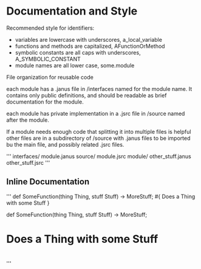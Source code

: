 
# Documentation and Style


Recommended style for identifiers:

* variables are lowercase with underscores, a_local_variable
* functions and methods are capitalized, AFunctionOrMethod
* symbolic constants are all caps with underscores, A_SYMBOLIC_CONSTANT
* module names are all lower case, some.module

File organization for reusable code

each module has a .janus file in /interfaces named for the module name.
It contains only public definitions, and should be readable as brief
documentation for the module.

each module has private implementation in a .jsrc file in /source named after
the module.

If a module needs enough code that splitting it into multiple files is helpful
other files are in a subdirectory of /source with .janus files to be imported
bu the main file, and possibly related .jsrc files.

'''
interfaces/
	module.janus
source/
	module.jsrc
	module/
		other_stuff.janus
		other_stuff.jsrc
'''


## Inline Documentation

'''
def SomeFunction(thing Thing, stuff Stuff) -> MoreStuff;
#{
 Does a Thing with some Stuff
 }


def SomeFunction(thing Thing, stuff Stuff) -> MoreStuff;
#
# Does a Thing with some Stuff
#

'''

